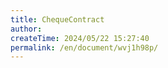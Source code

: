 ```yaml
---
title: ChequeContract
author:
createTime: 2024/05/22 15:27:40
permalink: /en/document/wvj1h98p/
---
```


